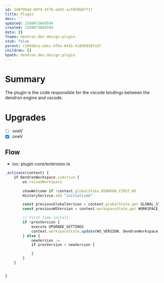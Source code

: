 ```yaml
---
id: 2d0f95dd-89f9-4f7b-a945-acf059b07717
title: Plugin
desc: ''
updated: 1599073669594
created: 1599073669594
data: {}
fname: dendron.dev.design.plugin
stub: false
parent: c160ddce-edec-4f6e-841b-418d6030fa37
children: []
hpath: dendron.dev.design.plugin
---
```

# Summary

The plugin is the code responsible for the vscode bindings between the dendron engine and vscode.

# Upgrades

- [ ] oneV
- [x] oneV

## Flow

- loc: plugin-core/extension.ts

```ts
_activate(context) {
    if DendronWorkspace.isActive {
        ws.reloadWorkspace
        
        showWelcome if !context.globalState.DENDRON_FIRST_WS 
        HistorySerivce.add "initialized"

        const previousGlobalVersion = context.globalState.get GLOBAL_STATE.VERSION_PREV
        const previousWSVersion = context.workspaceState.get WORKSPACE_STATE.WS_VERSION

        // first time install
        if !prevVersion {
            execute UPGRADE_SETTINGS
            context.workspaceState.update(WS_VERSION, DendronWorkspace.version)
        } else {
            newVersion := 
            if prevVersion < newVersion {

            }
        }
    }


}

```
